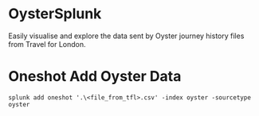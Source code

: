 OysterSplunk
============

Easily visualise and explore the data sent by Oyster journey history files from Travel for London.

Oneshot Add Oyster Data
=======================

    splunk add oneshot '.\<file_from_tfl>.csv' -index oyster -sourcetype oyster
